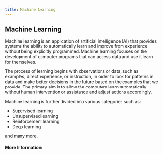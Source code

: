 ```yaml
---
title: Machine Learning
---
```


## Machine Learning
Machine learning is an application of artificial intelligence (AI) that provides systems the ability to automatically learn and improve from experience without being explicitly programmed. Machine learning focuses on the development of computer programs that can access data and use it learn for themselves.

The process of learning begins with observations or data, such as examples, direct experience, or instruction, in order to look for patterns in data and make better decisions in the future based on the examples that we provide. The primary aim is to allow the computers learn automatically without human intervention or assistance and adjust actions accordingly.

Machine learning is further divided into various categories such as:
* Supervised learning
* Unsupervised learning
* Reinforcement learning
* Deep learning

and many more.

#### More Information:
<!-- Please add any articles you think might be helpful to read before writing the article -->


